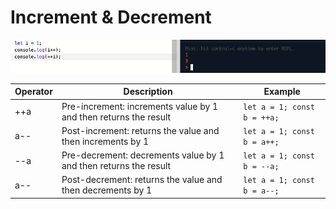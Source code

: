 # Increment & Decrement

![](/assets/increment.png)

| Operator | Description | Example |
| - | - | - |
| ++a | Pre-increment: increments value by 1 and then returns the result | `let a = 1; const b = ++a;` |
| a-- | Post-increment: returns the value and then increments by 1 | `let a = 1; const b = a++;` |
| --a | Pre-decrement: decrements value by 1 and then returns the result | `let a = 1; const b = --a;` |
| a-- | Post-decrement: returns the value and then decrements by 1 | `let a = 1; const b = a--;` |
